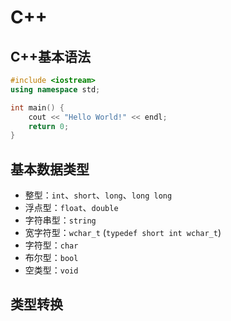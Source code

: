 # C++

## C++基本语法

```c++
#include <iostream>
using namespace std;

int main() {
    cout << "Hello World!" << endl;
    return 0;
}
```

## 基本数据类型

- 整型：`int`、`short`、`long`、`long long`
- 浮点型：`float`、`double`
- 字符串型：`string`
- 宽字符型：`wchar_t`  (`typedef short int wchar_t`)
- 字符型：`char`
- 布尔型：`bool`
- 空类型：`void`




## 类型转换